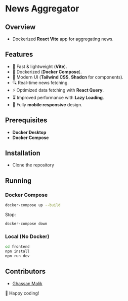 # News Aggregator

## Overview
- Dockerized **React Vite** app for aggregating news.

## Features
- 🚀 Fast & lightweight (**Vite**).
- 🐳 Dockerized (**Docker Compose**).
- 🎨 Modern UI (**Tailwind CSS**, **Shadcn** for components).
- 🔍 Real-time news fetching.
- ⚡ Optimized data fetching with **React Query**.
- ⏳ Improved performance with **Lazy Loading**.
- 📱 Fully **mobile responsive** design.

## Prerequisites
- **Docker Desktop**
- **Docker Compose**

## Installation
- Clone the repository

## Running
### Docker Compose
```sh
docker-compose up --build
```
Stop:
```sh
docker-compose down
```

### Local (No Docker)
```sh
cd frontend
npm install
npm run dev
```

## Contributors
- [Ghassan Malik](https://github.com/yourusername)

🚀 Happy coding!

